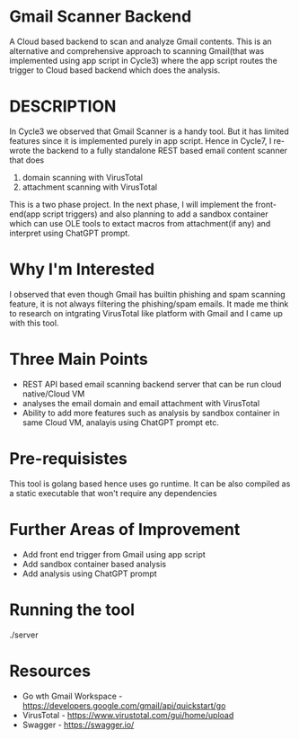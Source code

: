 # Gmail Scanner Backend

A Cloud based backend to scan and analyze Gmail contents. This is an alternative and comprehensive approach to scanning
Gmail(that was implemented using app script in Cycle3) where the app script routes the trigger to Cloud based backend
which does the analysis.

# DESCRIPTION
In Cycle3 we observed that Gmail Scanner is a handy tool. But it has limited features since it is implemented purely in
app script. Hence in Cycle7, I re-wrote the backend to a fully standalone REST based email content scanner that does
1) domain scanning with VirusTotal
2) attachment scanning with VirusTotal

This is a two phase project. In the next phase, I will implement the front-end(app script triggers) and also planning
to add a sandbox container which can use OLE tools to extact macros from attachment(if any) and interpret using ChatGPT
prompt.

# Why I'm Interested
I observed that even though Gmail has builtin phishing and spam scanning feature, it is not always filtering the 
phishing/spam emails. It made me think to research on intgrating VirusTotal like platform with Gmail and 
I came up with this tool.

# Three Main Points
* REST API based email scanning backend server that can be run cloud native/Cloud VM
* analyses the email domain and email attachment with VirusTotal
* Ability to add more features such as analysis by sandbox container in same Cloud VM, analayis using ChatGPT prompt etc.

# Pre-requisistes

This tool is golang based hence uses go runtime. It can be also compiled as a static executable that won't require any dependencies

# Further Areas of Improvement
* Add front end trigger from Gmail using app script
* Add sandbox container based analysis
* Add analysis using ChatGPT prompt

# Running the tool
./server

# Resources
* Go wth Gmail Workspace - https://developers.google.com/gmail/api/quickstart/go
* VirusTotal - https://www.virustotal.com/gui/home/upload
* Swagger - https://swagger.io/
